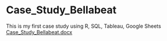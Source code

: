 # Case_Study_Bellabeat
This is my first case study using R, SQL, Tableau, Google Sheets
[Case_Study_Bellabeat.docx](https://github.com/deyahazra/Case_Study_Bellabeat/files/11461150/Case_Study_Bellabeat.docx)
